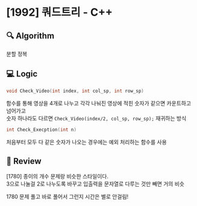 # [1992] 쿼드트리 - C++

## :mag: Algorithm
분할 정복

## :computer: Logic
```C
void Check_Video(int index, int col_sp, int row_sp)
```
함수를 통해 영상을 4개로 나누고 각각 나눠진 영상에 적힌 숫자가 같으면 카운트하고 넘어가고  
숫자 하나라도 다르면 `Check_Video(index/2, col_sp, row_sp);` 재귀하는 방식
```C
int Check_Execption(int n)
```
처음부터 모두 다 같은 숫자가 나오는 경우에는 예외 처리하는 함수를 사용

## :memo: Review
[1780] 종이의 개수 문제랑 비슷한 스타일이다.  
3으로 나눌걸 2로 나누도록 바꾸고 입출력을 문자열로 다루는 것만 빼면 거의 비슷

1780 문제 풀고 바로 풀어서 그런지 시간은 별로 안걸림!

